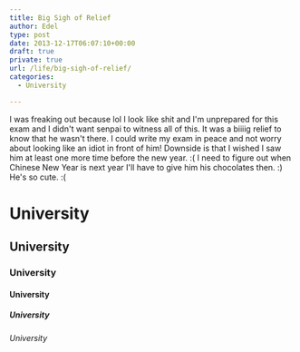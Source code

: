 ```yaml
---
title: Big Sigh of Relief
author: Edel
type: post
date: 2013-12-17T06:07:10+00:00
draft: true
private: true
url: /life/big-sigh-of-relief/
categories:
  - University

---
```

I was freaking out because lol I look like shit and I'm unprepared for this exam and I didn't want senpai to witness all of this. It was a biiiig relief to know that he wasn't there. I could write my exam in peace and not worry about looking like an idiot in front of him! Downside is that I wished I saw him at least one more time before the new year. :( I need to figure out when Chinese New Year is next year I'll have to give him his chocolates then. :) He's so cute. :(

# University

## University

### University

#### University

##### University

###### University


